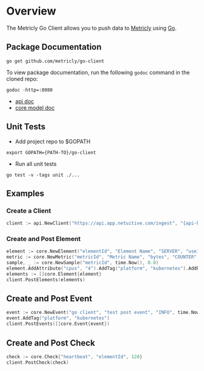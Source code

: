 # Overview
The Metricly Go Client allows you to push data to [Metricly](https://www.metricly.com) using [Go](https://golang.org).

## Package Documentation
```shell
go get github.com/metricly/go-client
```
To view package documentation, run the following `godoc` command in the cloned repo:
```shell
godoc -http=:8080
```
* [api doc](http://localhost:8080/pkg/github.com/metricly/go-client/api/)
* [core model doc](http://localhost:8080/pkg/github.com/metricly/go-client/model/core/)

## Unit Tests
* Add project repo to $GOPATH
```shell
export GOPATH={PATH-TO}/go-client
```
* Run all unit tests
```shell
go test -v -tags unit ./...
```

## Examples
### Create a Client
```go
client := api.NewClient("https://api.app.netuitive.com/ingest", "{api-key}")
```

### Create and Post Element
```go
element := core.NewElement("elementId", "Element Name", "SERVER", "use1a")
metric := core.NewMetric("metricId", "Metric Name", "bytes", "COUNTER", "None", core.Tag{"env", "prod"})
sample, _ := core.NewSample("metricId", time.Now(), 0.0)
element.AddAttribute("cpus", "4").AddTag("platform", "kubernetes").AddRelation("relatedElementId").AddMetric(metric).AddSample(sample)
elements := []core.Element{element}
client.PostElements(elements)
```

## Create and Post Event
```go
event := core.NewEvent("go client", "test post event", "INFO", time.Now(), core.ElementMessage{"elementId", "INFO", "test"})
event.AddTag("platform", "kubernetes")
client.PostEvents([]core.Event{event})
````

## Create and Post Check
```go
check := core.Check{"heartbeat", "elementId", 120}
client.PostCheck(check)
```